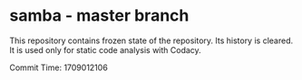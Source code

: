 # samba - master branch

This repository contains frozen state of the repository.
Its history is cleared. It is used only for static code
analysis with Codacy.

Commit Time: 1709012106